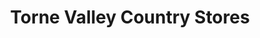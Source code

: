 ---
title: "Torne Valley Country Stores"
url: /doncaster/torne-valley-country-stores-bawtry-road/
shop: Baumarkt
---
